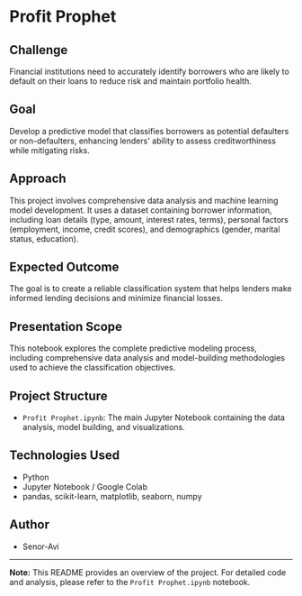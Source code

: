 # Profit Prophet

## Challenge
Financial institutions need to accurately identify borrowers who are likely to default on their loans to reduce risk and maintain portfolio health.

## Goal
Develop a predictive model that classifies borrowers as potential defaulters or non-defaulters, enhancing lenders' ability to assess creditworthiness while mitigating risks.

## Approach
This project involves comprehensive data analysis and machine learning model development. It uses a dataset containing borrower information, including loan details (type, amount, interest rates, terms), personal factors (employment, income, credit scores), and demographics (gender, marital status, education).

## Expected Outcome
The goal is to create a reliable classification system that helps lenders make informed lending decisions and minimize financial losses.

## Presentation Scope
This notebook explores the complete predictive modeling process, including comprehensive data analysis and model-building methodologies used to achieve the classification objectives.

## Project Structure
* `Profit Prophet.ipynb`: The main Jupyter Notebook containing the data analysis, model building, and visualizations.


## Technologies Used
* Python
* Jupyter Notebook / Google Colab
* pandas, scikit-learn, matplotlib, seaborn, numpy

## Author
* Senor-Avi

---
**Note:** This README provides an overview of the project. For detailed code and analysis, please refer to the `Profit Prophet.ipynb` notebook.
